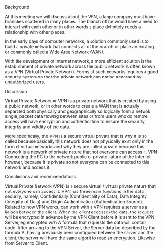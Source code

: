 
Background

At this meeting we will discuss about the VPN, a large company must have branches scattered in many places. The branch office would have a need to interact with each other or in other words a place definitely needs a relationship with other places.

In the early days of computer networks, a solution commonly used is to build a private network that connects all of the branch or place an existing or commonly called a Wide Area Network (WAN).

With the development of Internet network, a more efficient solution is the establishment of private network across the public network is often known as a VPN (Virtual Private Network). Forms of such networks requires a good security system so that the private network can not be accessed by unauthorized users.

Discussion

Virtual Private Network or VPN is a private network that is created by using a public network, or in other words to create a WAN that is actually separated both physically and geographically so logically form a netwok single, packet data flowing between sites or from users who do remote access will have encryption and authentication to ensure the security, integrity and validity of the data.

More specifically, the VPN is a secure virtual private that is why it is so called because basically this network does not physically exist only in the form of virtual networks and why they are called private because this network is a network of private nature that not everyone can access it. VPN Connecting the PC to the network public or private nature of the Internet however, because it is private so not everyone can be connected to this network and access it.

Conclusions and recommendations

Virtual Private Network (VPN) is a secure virtual / virtual private nature that not everyone can access it. VPN has three main functions in the data security, namely, Confidentially (Confidentiality of Data), Data Integrity (Integrity of Data) and Origin Authentication (Authentication Source). Related to how VPN works, can work with a VPN requires a server as a liaison between the client. When the client accesses the data, the request will be encrypted in advance by the VPN Client before it is sent to the VPN Server, eg encrypted with A formula that requests the data will contain code. After arriving to the VPN Server, the Server data be described by the formula A, having previously been configured between the server and the client, the server will have the same algorit to read an encryption. Likewise from Server to Client.
